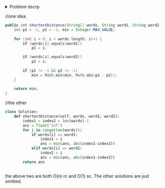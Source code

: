 <details>
<summary>Problem dscrp</summary>
https://leetcode.com/problems/shortest-word-distance/description/
</details>



//one idea
```java
public int shortestDistance(String[] words, String word1, String word2) {
    int p1 = -1, p2 = -1, min = Integer.MAX_VALUE;
    
    for (int i = 0; i < words.length; i++) {
        if (words[i].equals(word1)) 
            p1 = i;

        if (words[i].equals(word2)) 
            p2 = i;
            
        if (p1 != -1 && p2 != -1)
            min = Math.min(min, Math.abs(p1 - p2));
    }
    
    return min;
}
```

//the other

```python
class Solution:
    def shortestDistance(self, words, word1, word2):
        index1 = index2 = len(words)-1
        ans = float('inf')
        for i in range(len(words)):
            if words[i] == word1:
                index1 = i
                ans = min(ans, abs(index1-index2))
            elif words[i] == word2:
                index2 = i
                ans = min(ans, abs(index1-index2))
        return ans
        
```

the above two are both O(n) rc and O(1) sc. The other solutions are just omitted.
